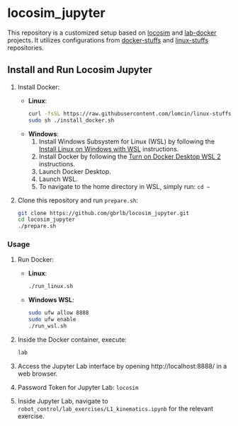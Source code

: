 # locosim_jupyter

This repository is a customized setup based on [locosim](https://github.com/mfocchi/locosim) and [lab-docker](https://github.com/mfocchi/lab-docker) projects. It utilizes configurations from [docker-stuffs](https://github.com/lomcin/docker-stuffs) and [linux-stuffs](https://github.com/lomcin/linux-stuffs) repositories.

## Install and Run Locosim Jupyter


1. Install Docker:
   - **Linux**:
     ```bash
     curl -fsSL https://raw.githubusercontent.com/lomcin/linux-stuffs/master/install/docker -o install_docker.sh
     sudo sh ./install_docker.sh
     ```
   - **Windows**:
     1. Install Windows Subsystem for Linux (WSL) by following the [Install Linux on Windows with WSL](https://learn.microsoft.com/en-us/windows/wsl/install) instructions.
     2. Install Docker by following the [Turn on Docker Desktop WSL 2](https://docs.docker.com/desktop/wsl/#turn-on-docker-desktop-wsl-2) instructions.
     3. Launch Docker Desktop.
     4. Launch WSL.
     5. To navigate to the home directory in WSL, simply run: `cd ~`

2. Clone this repository and run `prepare.sh`:
    ```bash
    git clone https://github.com/gbrlb/locosim_jupyter.git
    cd locosim_jupyter
    ./prepare.sh
    ```

### Usage

1. Run Docker:
    - **Linux**:
      ```bash
      ./run_linux.sh
      ```
    - **Windows WSL**:
      ```bash
      sudo ufw allow 8888
      sudo ufw enable
      ./run_wsl.sh
      ```

2. Inside the Docker container, execute:
    ```bash
    lab
    ```

3. Access the Jupyter Lab interface by opening http://localhost:8888/ in a web browser.

4. Password Token for Jupyter Lab: `locosim`

5. Inside Jupyter Lab, navigate to `robot_control/lab_exercises/L1_kinematics.ipynb` for the relevant exercise.